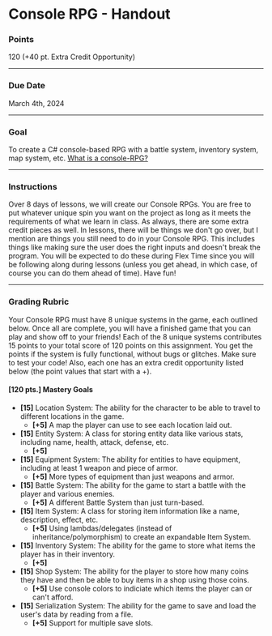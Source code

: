 # Console RPG - Handout

### Points
120 (+40 pt. Extra Credit Opportunity)

---

### Due Date
March 4th, 2024

---

### Goal
To create a C# console-based RPG with a battle system, inventory system, map system, etc. [What is a console-RPG?](https://www.youtube.com/watch?v=9B3pjzYM2cs)

---

### Instructions
Over 8 days of lessons, we will create our Console RPGs. You are free to put whatever unique spin you want on the project as long as it meets the requirements of what we learn in class. As always, there are some extra credit pieces as well. In lessons, there will be things we don't go over, but I mention are things you still need to do in your Console RPG. This includes things like making sure the user does the right inputs and doesn't break the program. You will be expected to do these during Flex Time since you will be following along during lessons (unless you get ahead, in which case, of course you can do them ahead of time). Have fun!

---

### Grading Rubric
Your Console RPG must have 8 unique systems in the game, each outlined below. Once all are complete, you will have a finished game that you can play and show off to your friends! Each of the 8 unique systems contributes 15 points to your total score of 120 points on this assignment. You get the points if the system is fully functional, without bugs or glitches. Make sure to test your code! Also, each one has an extra credit opportunity listed below (the point values that start with a +).

#### [120 pts.] Mastery Goals
- **[15]** Location System: The ability for the character to be able to travel to different locations in the game.
    - **[+5]** A map the player can use to see each location laid out.
- **[15]** Entity System: A class for storing entity data like various stats, including name, health, attack, defense, etc.
    - **[+5]** 
- **[15]** Equipment System: The ability for entities to have equipment, including at least 1 weapon and piece of armor.
    - **[+5]** More types of equipment than just weapons and armor.
- **[15]** Battle System: The ability for the game to start a battle with the player and various enemies.
    - **[+5]** A different Battle System than just turn-based.
- **[15]** Item System: A class for storing item information like a name, description, effect, etc.
    - **[+5]** Using lambdas/delegates (instead of inheritance/polymorphism) to create an expandable Item System.
- **[15]** Inventory System: The ability for the game to store what items the player has in their inventory.
    - **[+5]** 
- **[15]** Shop System: The ability for the player to store how many coins they have and then be able to buy items in a shop using those coins.
    - **[+5]** Use console colors to indiciate which items the player can or can't afford.
- **[15]** Serialization System: The ability for the game to save and load the user's data by reading from a file.
    - **[+5]** Support for multiple save slots.
